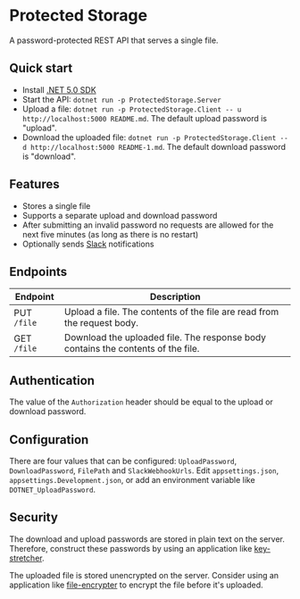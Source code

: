 # Protected Storage
A password-protected REST API that serves a single file.

## Quick start
- Install [.NET 5.0 SDK](https://dotnet.microsoft.com/download/dotnet/5.0)
- Start the API: `dotnet run -p ProtectedStorage.Server`
- Upload a file: `dotnet run -p ProtectedStorage.Client -- u http://localhost:5000 README.md`. The default upload password is "upload".
- Download the uploaded file: `dotnet run -p ProtectedStorage.Client -- d http://localhost:5000 README-1.md`. The default download password is "download".

##  Features
- Stores a single file
- Supports a separate upload and download password
- After submitting an invalid password no requests are allowed for the next five minutes (as long as there is no restart)
- Optionally sends [Slack](https://slack.com/) notifications

## Endpoints
| Endpoint | Description |
| --- | --- |
| PUT `/file` | Upload a file. The contents of the file are read from the request body. |
| GET `/file` | Download the uploaded file. The response body contains the contents of the file. |

## Authentication
The value of the `Authorization` header should be equal to the upload or download password.

## Configuration
There are four values that can be configured: `UploadPassword`, `DownloadPassword`, `FilePath` and `SlackWebhookUrls`. Edit `appsettings.json`, `appsettings.Development.json`, or add an environment variable like `DOTNET_UploadPassword`.

## Security
The download and upload passwords are stored in plain text on the server. Therefore, construct these passwords by using an application like [key-stretcher](https://github.com/rdragon/key-stretcher).

The uploaded file is stored unencrypted on the server. Consider using an application like [file-encrypter](https://github.com/rdragon/file-encrypter) to encrypt the file before it's uploaded.